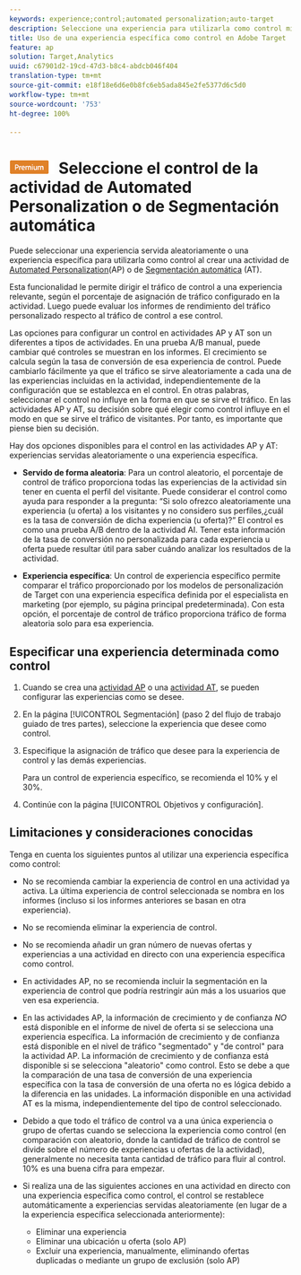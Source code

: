 ```yaml
---
keywords: experience;control;automated personalization;auto-target
description: Seleccione una experiencia para utilizarla como control mientras crea una actividad de Automated Personalization (AP) o de Segmentación automática (AT) en Adobe Target.
title: Uso de una experiencia específica como control en Adobe Target
feature: ap
solution: Target,Analytics
uuid: c67901d2-19cd-47d3-b8c4-abdcb046f404
translation-type: tm+mt
source-git-commit: e18f18e6d6e0b8fc6eb5ada845e2fe5377d6c5d0
workflow-type: tm+mt
source-wordcount: '753'
ht-degree: 100%

---
```



# ![PREMIUM](/help/assets/premium.png) Seleccione el control de la actividad de Automated Personalization o de Segmentación automática

Puede seleccionar una experiencia servida aleatoriamente o una experiencia específica para utilizarla como control al crear una actividad de [Automated Personalization](/help/c-activities/t-automated-personalization/automated-personalization.md)(AP) o de [Segmentación automática](/help/c-activities/auto-target/auto-target-to-optimize.md) (AT).

Esta funcionalidad le permite dirigir el tráfico de control a una experiencia relevante, según el porcentaje de asignación de tráfico configurado en la actividad. Luego puede evaluar los informes de rendimiento del tráfico personalizado respecto al tráfico de control a ese control.

Las opciones para configurar un control en actividades AP y AT son un diferentes a tipos de actividades. En una prueba A/B manual, puede cambiar qué controles se muestran en los informes. El crecimiento se calcula según la tasa de conversión de esa experiencia de control. Puede cambiarlo fácilmente ya que el tráfico se sirve aleatoriamente a cada una de las experiencias incluidas en la actividad, independientemente de la configuración que se establezca en el control. En otras palabras, seleccionar el control no influye en la forma en que se sirve el tráfico. En las actividades AP y AT, su decisión sobre qué elegir como control influye en el modo en que se sirve el tráfico de visitantes. Por tanto, es importante que piense bien su decisión.

Hay dos opciones disponibles para el control en las actividades AP y AT: experiencias servidas aleatoriamente o una experiencia específica.

* **Servido de forma aleatoria**: Para un control aleatorio, el porcentaje de control de tráfico proporciona todas las experiencias de la actividad sin tener en cuenta el perfil del visitante. Puede considerar el control como ayuda para responder a la pregunta: “Si solo ofrezco aleatoriamente una experiencia (u oferta) a los visitantes y no considero sus perfiles,¿cuál es la tasa de conversión de dicha experiencia (u oferta)?” El control es como una prueba A/B dentro de la actividad AI. Tener esta información de la tasa de conversión no personalizada para cada experiencia u oferta puede resultar útil para saber cuándo analizar los resultados de la actividad.

* **Experiencia específica**: Un control de experiencia específico permite comparar el tráfico proporcionado por los modelos de personalización de Target con una experiencia específica definida por el especialista en marketing (por ejemplo, su página principal predeterminada). Con esta opción, el porcentaje de control de tráfico proporciona tráfico de forma aleatoria solo para esa experiencia.

## Especificar una experiencia determinada como control

1. Cuando se crea una [actividad AP](/help/c-activities/t-automated-personalization/create-ap-activity.md) o una [actividad AT](/help/c-activities/t-test-ab/t-test-create-ab/ab-audience.md), se pueden configurar las experiencias como se desee.
1. En la página [!UICONTROL Segmentación] (paso 2 del flujo de trabajo guiado de tres partes), seleccione la experiencia que desee como control.
1. Especifique la asignación de tráfico que desee para la experiencia de control y las demás experiencias.

   Para un control de experiencia específico, se recomienda el 10% y el 30%.

1. Continúe con la página [!UICONTROL Objetivos y configuración].

## Limitaciones y consideraciones conocidas

Tenga en cuenta los siguientes puntos al utilizar una experiencia específica como control:

* No se recomienda cambiar la experiencia de control en una actividad ya activa. La última experiencia de control seleccionada se nombra en los informes (incluso si los informes anteriores se basan en otra experiencia).
* No se recomienda eliminar la experiencia de control.
* No se recomienda añadir un gran número de nuevas ofertas y experiencias a una actividad en directo con una experiencia específica como control.
* En actividades AP, no se recomienda incluir la segmentación en la experiencia de control que podría restringir aún más a los usuarios que ven esa experiencia.
* En las actividades AP, la información de crecimiento y de confianza *NO* está disponible en el informe de nivel de oferta si se selecciona una experiencia específica. La información de crecimiento y de confianza está disponible en el nivel de tráfico &quot;segmentado&quot; y &quot;de control&quot; para la actividad AP. La información de crecimiento y de confianza está disponible si se selecciona &quot;aleatorio&quot; como control. Esto se debe a que la comparación de una tasa de conversión de una experiencia específica con la tasa de conversión de una oferta no es lógica debido a la diferencia en las unidades. La información disponible en una actividad AT es la misma, independientemente del tipo de control seleccionado.
* Debido a que todo el tráfico de control va a una única experiencia o grupo de ofertas cuando se selecciona la experiencia como control (en comparación con aleatorio, donde la cantidad de tráfico de control se divide sobre el número de experiencias u ofertas de la actividad), generalmente no necesita tanta cantidad de tráfico para fluir al control. 10% es una buena cifra para empezar.
* Si realiza una de las siguientes acciones en una actividad en directo con una experiencia específica como control, el control se restablece automáticamente a experiencias servidas aleatoriamente (en lugar de a la experiencia específica seleccionada anteriormente):

   * Eliminar una experiencia
   * Eliminar una ubicación u oferta (solo AP)
   * Excluir una experiencia, manualmente, eliminando ofertas duplicadas o mediante un grupo de exclusión (solo AP)


